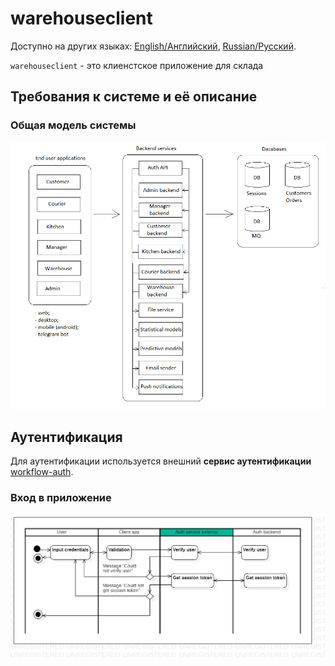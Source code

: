 # warehouseclient

Доступно на других языках: [English/Английский](warehouseclient.md), [Russian/Русский](warehouseclient.ru.md). 

`warehouseclient` - это клиенстcкое приложение для склада 

## Требования к системе и её описание 

### Общая модель системы 

![system_overall](../img/system_overall.png)

## Аутентификация 

Для аутентификации используется внешний **сервис аутентификации** [workflow-auth](https://github.com/alexeysp11/workflow-auth).

### Вход в приложение

![flowchart-signin](https://github.com/alexeysp11/workflow-auth/raw/main/docs/img/flowchart-signin.png)
